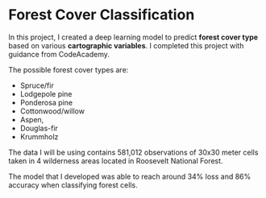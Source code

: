 # Forest Cover Classification

In this project, I created a deep learning model to predict **forest cover type** based on various **cartographic variables**. I completed this project with guidance from CodeAcademy.

The possible forest cover types are:
* Spruce/fir
* Lodgepole pine
* Ponderosa pine
* Cottonwood/willow
* Aspen,
* Douglas-fir
* Krummholz

The data I will be using contains 581,012 observations of 30x30 meter cells taken in 4 wilderness areas located in Roosevelt National Forest.

The model that I developed was able to reach around 34% loss and 86% accuracy when classifying forest cells.
